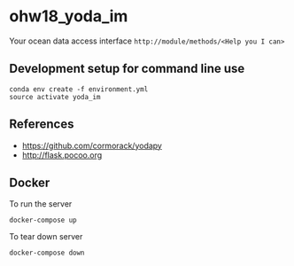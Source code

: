 # ohw18_yoda_im
Your ocean data access interface `http://module/methods/<Help you I can>`

## Development setup for command line use

```
conda env create -f environment.yml
source activate yoda_im
```

## References

- <https://github.com/cormorack/yodapy>
- <http://flask.pocoo.org>

## Docker

To run the server

```
docker-compose up
```

To tear down server

```
docker-compose down
```
